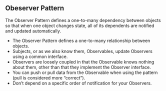 ## Obeserver Pattern

The Observer Pattern defines a one-to-many dependency between objects so that when one object changes state, all of its dependents are notified and updated automatically.

- The Observer Pattern defines a one-to-many relationship between objects.
- Subjects, or as we also know them, Observables, update Observers using a common
  interface.
- Observers are loosely coupled in that the Observable knows nothing about them,
  other than that they implement the Observer interface.
- You can push or pull data from the Observable when using the pattern (pull is
  considered more “correct”).
- Don’t depend on a specific order of notification for your Observers.
